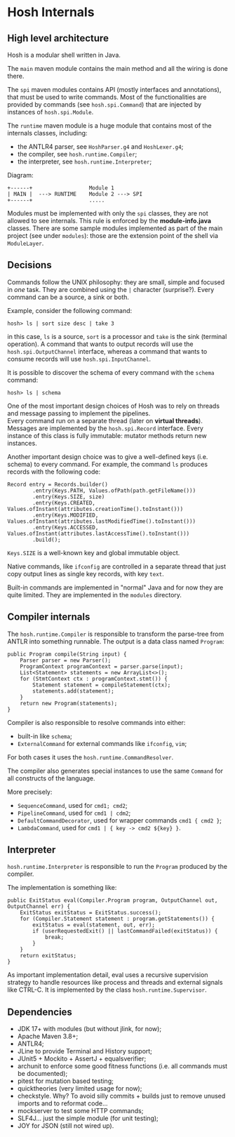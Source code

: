 Hosh Internals
====

High level architecture
---

Hosh is a modular shell written in Java.

The `main` maven module contains the main method and all the wiring is done there.

The `spi` maven modules contains API (mostly interfaces and annotations), that must be used to write
commands. Most of the functionalities are provided by commands (see `hosh.spi.Command`)
that are injected by instances of `hosh.spi.Module`.

The `runtime` maven module is a huge module that contains most of the internals classes, including:
- the ANTLR4 parser, see `HoshParser.g4` and `HoshLexer.g4`;
- the compiler, see `hosh.runtime.Compiler`;
- the interpreter, see `hosh.runtime.Interpreter`;

Diagram:
```
+------+                  Module 1   
| MAIN |  ---> RUNTIME    Module 2 ---> SPI 
+------+                  .....
```

Modules must be implemented with only the `spi` classes, they are not allowed to see internals.
This rule is enforced by the **module-info.java** classes.
There are some sample modules implemented as part of the main project (see under `modules`): 
those are the extension point of the shell via `ModuleLayer`. 

Decisions
---

Commands follow the UNIX philosophy: they are small, simple and focused in *one* task. 
They are combined using the `|` character (surprise?). Every command can be a source, a sink or both.

Example, consider the following command:

`hosh> ls | sort size desc | take 3`

in this case, `ls` is a source, `sort` is a processor and `take` is the sink (terminal operation).
A command that wants to output records will use the `hosh.spi.OutputChannel` interface, whereas a command
that wants to consume records will use `hosh.spi.InputChannel`.

It is possible to discover the schema of every command with the `schema` command:

`hosh> ls | schema`

One of the most important design choices of Hosh was to rely on threads and message passing 
to implement the pipelines.  
Every command run on a separate thread (later on **virtual threads**).
Messages are implemented by the `hosh.spi.Record` interface. Every instance of this class is 
fully immutable: mutator methods return new instances.

Another important design choice was to give a well-defined keys (i.e. schema) to every command. 
For example, the command `ls` produces records with the following code:
```
Record entry = Records.builder()
        .entry(Keys.PATH, Values.ofPath(path.getFileName()))
        .entry(Keys.SIZE, size)
        .entry(Keys.CREATED, Values.ofInstant(attributes.creationTime().toInstant()))
        .entry(Keys.MODIFIED, Values.ofInstant(attributes.lastModifiedTime().toInstant()))
        .entry(Keys.ACCESSED, Values.ofInstant(attributes.lastAccessTime().toInstant()))
        .build();
```

`Keys.SIZE` is a well-known key and global immutable object.

Native commands, like `ifconfig` are controlled in a separate thread
that just copy output lines as single key records, with key `text`.

Built-in commands are implemented in "normal" Java and for now they are quite limited. 
They are implemented in the `modules` directory.

Compiler internals
---

The `hosh.runtime.Compiler` is responsible to transform the parse-tree from ANTLR 
into something runnable. The output is a data class named `Program`:

```
public Program compile(String input) {
    Parser parser = new Parser(); 
    ProgramContext programContext = parser.parse(input);
    List<Statement> statements = new ArrayList<>();
    for (StmtContext ctx : programContext.stmt()) {
        Statement statement = compileStatement(ctx);
        statements.add(statement);
    }
    return new Program(statements);
}
```

Compiler is also responsible to resolve commands into either:
- built-in like `schema`;
- `ExternalCommand` for external commands like `ifconfig`, `vim`;

For both cases it uses the `hosh.runtime.CommandResolver`. 

The compiler also generates special instances to use the same `Command` for all constructs 
of the language. 

More precisely:
- `SequenceCommand`, used for `cmd1; cmd2`;
- `PipelineCommand`, used for `cmd1 | cdm2`;
- `DefaultCommandDecorator`, used for wrapper commands `cmd1 { cmd2 }`;
- `LambdaCommand`, used for `cmd1 | { key -> cmd2 ${key} }`.

Interpreter
---

`hosh.runtime.Interpreter` is responsible to run the `Program` produced by the compiler. 

The implementation is something like:
```
public ExitStatus eval(Compiler.Program program, OutputChannel out, OutputChannel err) {
    ExitStatus exitStatus = ExitStatus.success();
    for (Compiler.Statement statement : program.getStatements()) {
        exitStatus = eval(statement, out, err);
        if (userRequestedExit() || lastCommandFailed(exitStatus)) {
            break;
        }
    }
    return exitStatus;
}
```

As important implementation detail, eval uses a recursive supervision strategy 
to handle resources like process and threads and external signals like CTRL-C. 
It is implemented by the class `hosh.runtime.Supervisor`.

Dependencies
---

- JDK 17+ with modules (but without jlink, for now);
- Apache Maven 3.8+;
- ANTLR4;
- JLine to provide Terminal and History support;
- JUnit5 + Mockito + AssertJ + equalsverifier;
- archunit to enforce some good fitness functions (i.e. all commands must be documented);
- pitest for mutation based testing;
- quicktheories (very limited usage for now); 
- checkstyle. Why? To avoid silly commits + builds just to remove unused imports and to reformat code...
- mockserver to test some HTTP commands;
- SLF4J... just the simple module (for unit testing);
- JOY for JSON (still not wired up).

